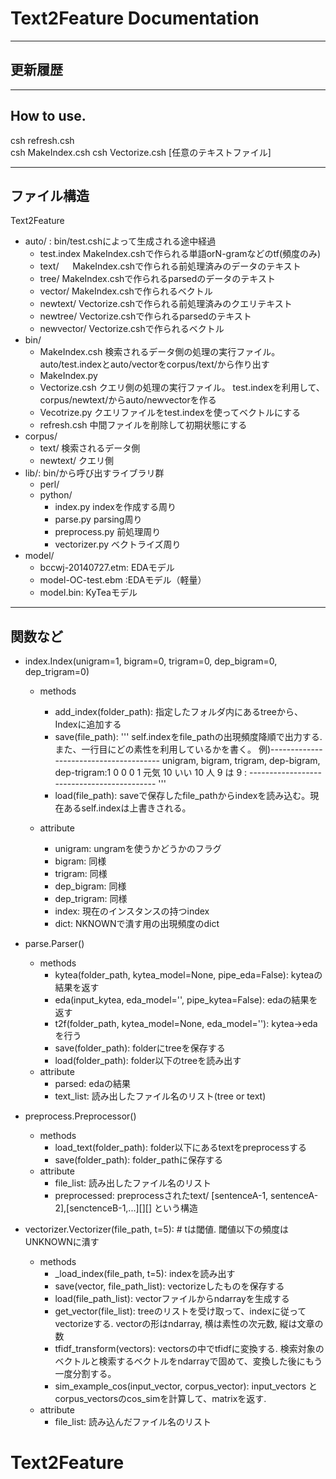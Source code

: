 # Text2Feature Documentation
-------------------
更新履歴
-------------------

-------------------
How to use.
-------------------

csh refresh.csh		
csh MakeIndex.csh
csh Vectorize.csh [任意のテキストファイル]

-------------------
ファイル構造
-------------------

Text2Feature
- auto/ : bin/test.cshによって生成される途中経過
  - test.index	MakeIndex.cshで作られる単語orN-gramなどのtf(頻度のみ)
  - text/ 　	MakeIndex.cshで作られる前処理済みのデータのテキスト
  - tree/ 	MakeIndex.cshで作られるparsedのデータのテキスト
  - vector/	MakeIndex.cshで作られるベクトル
  - newtext/	Vectorize.cshで作られる前処理済みのクエリテキスト
  - newtree/	Vectorize.cshで作られるparsedのテキスト
  - newvector/	Vectorize.cshで作られるベクトル
- bin/
  - MakeIndex.csh	検索されるデータ側の処理の実行ファイル。 auto/test.indexとauto/vectorをcorpus/text/から作り出す
  - MakeIndex.py	
  - Vectorize.csh	クエリ側の処理の実行ファイル。 test.indexを利用して、corpus/newtext/からauto/newvectorを作る
  - Vecotrize.py	クエリファイルをtest.indexを使ってベクトルにする
  - refresh.csh		中間ファイルを削除して初期状態にする	
- corpus/
  - text/	検索されるデータ側
  - newtext/	クエリ側
- lib/: bin/から呼び出すライブラリ群
  - perl/
  - python/
    - index.py		indexを作成する周り	
    - parse.py		parsing周り
    - preprocess.py	前処理周り
    - vectorizer.py	ベクトライズ周り
- model/
  - bccwj-20140727.etm: EDAモデル
  - model-OC-test.ebm :EDAモデル（軽量）
  - model.bin: KyTeaモデル


-------------------
関数など
-------------------

- index.Index(unigram=1, bigram=0, trigram=0, dep_bigram=0, dep_trigram=0)
  - methods
    - add_index(folder_path): 指定したフォルダ内にあるtreeから、Indexに追加する
    - save(file_path):  '''
        		self.indexをfile_pathの出現頻度降順で出力する.
		        また、一行目にどの素性を利用しているかを書く。
        		例)---------------------------------------
        		unigram, bigram, trigram, dep-bigram, dep-trigram:1 0 0 0 1
        		元気 10
        		いい 10
        		人 9
        		は 9
        		:
        		-------------------------------------------
        		'''
    - load(file_path): saveで保存したfile_pathからindexを読み込む。現在あるself.indexは上書きされる。

  - attribute	       
    - unigram: ungramを使うかどうかのフラグ
    - bigram: 同様
    - trigram: 同様
    - dep_bigram: 同様
    - dep_trigram: 同様
    - index: 現在のインスタンスの持つindex
    - dict: NKNOWNで潰す用の出現頻度のdict

- parse.Parser()
  - methods
    - kytea(folder_path, kytea_model=None, pipe_eda=False): kyteaの結果を返す
    - eda(input_kytea, eda_model='', pipe_kytea=False): edaの結果を返す
    - t2f(folder_path, kytea_model=None, eda_model=''): kytea->edaを行う
    - save(folder_path): folderにtreeを保存する
    - load(folder_path): folder以下のtreeを読み出す
  - attribute
    - parsed: edaの結果
    - text_list: 読み出したファイル名のリスト(tree or text)

- preprocess.Preprocessor()
  - methods
    - load_text(folder_path): folder以下にあるtextをpreprocessする
    - save(folder_path): folder_pathに保存する
  - attribute 
    - file_list: 読み出したファイル名のリスト
    - preprocessed: preprocessされたtext/ [sentenceA-1, sentenceA-2],[senctenceB-1,...][][] という構造

- vectorizer.Vectorizer(file_path, t=5): # tは閾値. 閾値以下の頻度はUNKNOWNに潰す
  - methods
    - _load_index(file_path, t=5):  indexを読み出す
    - save(vector, file_path_list): vectorizeしたものを保存する
    - load(file_path_list):	    vectorファイルからndarrayを生成する
    - get_vector(file_list): 	    treeのリストを受け取って、indexに従ってvectorizeする.
        		       	    vectorの形はndarray, 横は素性の次元数, 縦は文章の数
    - tfidf_transform(vectors):     vectorsの中でtfidfに変換する. 検索対象のベクトルと検索するベクトルをndarrayで固めて、変換した後にもう一度分割する。
    - sim_example_cos(input_vector, corpus_vector): input_vectors と corpus_vectorsのcos_simを計算して、matrixを返す.
  - attribute
    - file_list: 読み込んだファイル名のリスト
# Text2Feature
